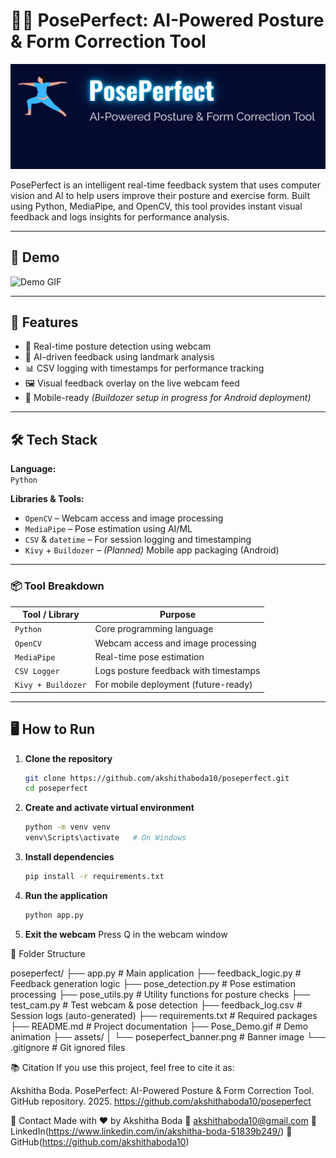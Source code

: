 # 🧘‍♀️ PosePerfect: AI-Powered Posture & Form Correction Tool

![PosePerfect Banner](assets/poseperfect_banner.png)

PosePerfect is an intelligent real-time feedback system that uses computer vision and AI to help users improve their posture and exercise form. Built using Python, MediaPipe, and OpenCV, this tool provides instant visual feedback and logs insights for performance analysis.

---

## 🚀 Demo

![Demo GIF](Pose_Demo.gif)

---

## 📌 Features

- 🎯 Real-time posture detection using webcam
- 🧠 AI-driven feedback using landmark analysis
- 📊 CSV logging with timestamps for performance tracking
- 🖼️ Visual feedback overlay on the live webcam feed
- 📱 Mobile-ready _(Buildozer setup in progress for Android deployment)_

---

## 🛠️ Tech Stack

**Language:**  
`Python`

**Libraries & Tools:**

- `OpenCV` – Webcam access and image processing
- `MediaPipe` – Pose estimation using AI/ML
- `CSV` & `datetime` – For session logging and timestamping
- `Kivy` + `Buildozer` – _(Planned)_ Mobile app packaging (Android)

---

### 📦 Tool Breakdown

| Tool / Library     | Purpose                               |
| ------------------ | ------------------------------------- |
| `Python`           | Core programming language             |
| `OpenCV`           | Webcam access and image processing    |
| `MediaPipe`        | Real-time pose estimation             |
| `CSV Logger`       | Logs posture feedback with timestamps |
| `Kivy + Buildozer` | For mobile deployment (future-ready)  |

---

## 🖥️ How to Run

1. **Clone the repository**

   ```bash
   git clone https://github.com/akshithaboda10/poseperfect.git
   cd poseperfect

   ```

2. **Create and activate virtual environment**

   ```bash
   python -m venv venv
   venv\Scripts\activate   # On Windows

   ```

3. **Install dependencies**

   ```bash
   pip install -r requirements.txt

   ```

4. **Run the application**

   ```bash
   python app.py

   ```

5. **Exit the webcam**
   Press Q in the webcam window

📁 Folder Structure

poseperfect/
├── app.py # Main application
├── feedback_logic.py # Feedback generation logic
├── pose_detection.py # Pose estimation processing
├── pose_utils.py # Utility functions for posture checks
├── test_cam.py # Test webcam & pose detection
├── feedback_log.csv # Session logs (auto-generated)
├── requirements.txt # Required packages
├── README.md # Project documentation
├── Pose_Demo.gif # Demo animation
├── assets/
│ └── poseperfect_banner.png # Banner image
└── .gitignore # Git ignored files

📚 Citation
If you use this project, feel free to cite it as:

Akshitha Boda. PosePerfect: AI-Powered Posture & Form Correction Tool. GitHub repository. 2025.
https://github.com/akshithaboda10/poseperfect

🤝 Contact
Made with ❤️ by Akshitha Boda
📧 akshithaboda10@gmail.com
🔗 LinkedIn(https://www.linkedin.com/in/akshitha-boda-51839b249/)
🔗 GitHub(https://github.com/akshithaboda10)
